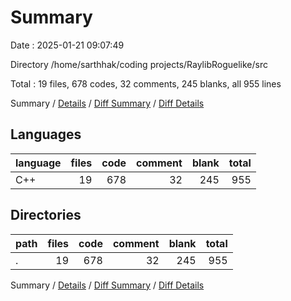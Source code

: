 # Summary

Date : 2025-01-21 09:07:49

Directory /home/sarthhak/coding projects/RaylibRoguelike/src

Total : 19 files,  678 codes, 32 comments, 245 blanks, all 955 lines

Summary / [Details](details.md) / [Diff Summary](diff.md) / [Diff Details](diff-details.md)

## Languages
| language | files | code | comment | blank | total |
| :--- | ---: | ---: | ---: | ---: | ---: |
| C++ | 19 | 678 | 32 | 245 | 955 |

## Directories
| path | files | code | comment | blank | total |
| :--- | ---: | ---: | ---: | ---: | ---: |
| . | 19 | 678 | 32 | 245 | 955 |

Summary / [Details](details.md) / [Diff Summary](diff.md) / [Diff Details](diff-details.md)